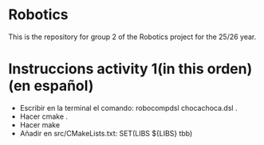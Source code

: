 # Robotics

This is the repository for group 2 of the Robotics project for the 25/26 year.

# Instruccions activity 1(in this orden) (en español)

- Escribir en la terminal el comando: robocompdsl chocachoca.dsl .
- Hacer cmake .
- Hacer make
- Añadir en src/CMakeLists.txt: SET(LIBS ${LIBS} tbb)



